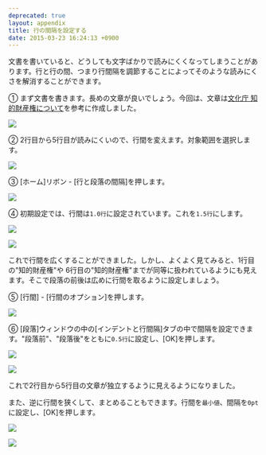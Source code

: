 ```yaml
---
deprecated: true
layout: appendix
title: 行の間隔を設定する
date: 2015-03-23 16:24:13 +0900
---
```



文書を書いていると、どうしても文字ばかりで読みにくくなってしまうことがあります。行と行の間、つまり行間隔を調節することによってそのような読みにくさを解消することができます。

&#9312; まず文書を書きます。長めの文章が良いでしょう。今回は、文章は[文化庁 知的財産権について](http://www.bunka.go.jp/chosakuken/chitekizaisanken.html)を参考に作成しました。

![](./pic/word01_linespace_01linespace.png)

&#9313; 2行目から5行目が読みにくいので、行間を変えます。対象範囲を選択します。

![](./pic/word01_linespace_02linespace.png)

&#9314; [ホーム]リボン - [行と段落の間隔]を押します。

![](./pic/word01_linespace_03linespace.png)

&#9315; 初期設定では、行間は`1.0行`に設定されています。これを`1.5行`にします。

![](./pic/word01_linespace_04linespace.png)

![](./pic/word01_linespace_05linespace.png)

これで行間を広くすることができました。しかし、よくよく見てみると、1行目の"知的財産権"や 6行目の"知的財産権"までが同等に扱われているようにも見えます。そこで段落の前後は広めに行間を取るように設定しましょう。

&#9316; [行間] - [行間のオプション]を押します。

![](./pic/word01_linespace_06linespace.png)

&#9317; [段落]ウィンドウの中の[インデントと行間隔]タブの中で間隔を設定できます。"段落前"、"段落後"をともに`0.5行`に設定し、[OK]を押します。

![](./pic/word01_linespace_07linespace.png)

![](./pic/word01_linespace_08linespace.png)

これで2行目から5行目の文章が独立するように見えるようになりました。

また、逆に行間を狭くして、まとめることもできます。行間を`最小値`、間隔を`0pt`に設定し、[OK]を押します。

![](./pic/word01_linespace_09linespace.png)

![](./pic/word01_linespace_10linespace.png)

